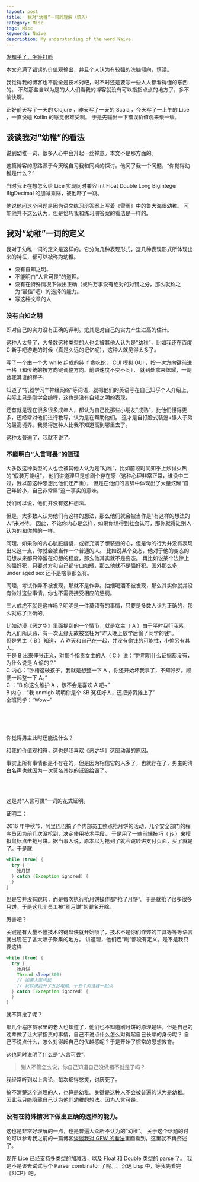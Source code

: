 ```yaml
---
layout: post
title:  我对“幼稚”一词的理解（慎入）
category: Misc
tags: Misc
keywords: Naive
description: My understanding of the word Naive
---
```


[发知乎了，坐等打脸](https://zhuanlan.zhihu.com/p/25553973)

本文充满了错误的价值观输出，并且个人认为有较强的洗脑倾向，慎读。

我觉得我的博客也不能全是技术对吧，时不时还是要写一些人人都看得懂的东西的。
不然那些自以为是的大人们看我的博客就没有可以指指点点的地方了，多不愉快啊。

正好前天写了一天的 Clojure ，昨天写了一天的 Scala ，今天写了一上午的 Lice ，一直没碰 Kotlin 的感觉很难受啊。
于是先输出一下错误价值观来缓一缓。

## 谈谈我对“幼稚”的看法

说到幼稚一词，很多人心中会升起一丝禅意。本文不是那方面的。

这篇博客的思路源于今天晚自习我和同桌的探讨。他问了我一个问题，“你觉得幼稚是什么？”

当时我正在想怎么给 Lice 实现同时兼容 Int Float Double Long BigInteger BigDecimal 的加减乘除，被他吓了一跳。

他说他问这个问题是因为语文练习册答案上写着《雷雨》中的鲁大海很幼稚。
可能他并不这么认为，但是恰巧我和练习册答案的看法是一样的。

## 我对“幼稚”一词的定义

我对于幼稚一词的定义是这样的。它分为几种表现形式，这几种表现形式所体现出来的特征，都可以被称为幼稚。

+ 没有自知之明。
+ 不能明白“人言可畏”的道理。
+ 没有在特殊情况下做出正确（或许万事没有绝对的对错之分，那么就称之为“最佳”吧）的选择的能力。
+ 写这种文章的人

### 没有自知之明

即对自己的实力没有正确的评判。尤其是对自己的实力产生过高的估计。

这种人太多了，大多数这种类型的人也会被其他人认为是“幼稚”，比如我还在百度 C 新手吧游走的时候（真是久远的记忆呢），这种人就见得太多了。

写了一个由一个大 while 组成的纯 if 贪吃蛇， CUI 模拟 GUI ，按一次方向键前进一格（和传统的按方向键调整方向、前进速度不变不同），
就到处拿来炫耀，一副舍我其谁的样子。

知道了“机器学习”“神经网络”等词语，就把他们的英语写在自己知乎个人介绍上，实际上只是刚学会编程，这也是没有自知之明的表现。

还有就是现在很多很多成年人，都认为自己比那些小朋友“成熟”，比他们懂得更多，还经常对他们进行教导，认为是在帮助他们。
这才是自打脸式装逼+误人子弟的最高境界。我觉得这种人比我不知道高到哪里去了。

这种太普遍了，我就不说了。

### 不能明白“人言可畏”的道理


大多数这种类型的人也会被其他人认为是“幼稚”，比如前段时间知乎上炒得火热的“假装万能组”，
他们讲道理只是想刷个存在感（这种心理非常正常，谁没中二过，我以前这种思想比他们还严重），
但是在他们的言辞中体现出了大量炫耀“自己年龄小，自己非常屌”这一事实的意味。

我们可以说，他们并没有这种想法。

但是，大多数人认为他们有这样的想法，那么他们就会被当作是“有这样的想法的人”来对待。
因此，不论你内心是怎样，如果你想得到社会认可，那你就得让别人认为的和你想的一样。

同理，如果你的内心肮脏龌龊，或者充满了想装逼的心，但是你的行为并没有表现出来这一点，你就会被当作一个普通的人。
比如说某个变态，他对于他的变态的幻想从来都只停留在幻想的程度，那么他其实就不是变态。
再比如说某个法律上的强奸犯，只要对方和自己都守口如瓶，那么他就不是强奸犯。国外那么多 under aged sex 还不是啥事都么有。

同理，考试作弊不被发现，那就不是作弊。抽烟喝酒不被发现，那么其实你就并没有做过这些事情。你也不需要接受相应的惩罚。

三人成虎不就是这样吗？明明是一件莫须有的事情，只要是多数人认为正确的，那么就成了正确的。

比如动漫《恶之华》里面提到的一个情节，就是女主（ A ）由于平时我行我素，为人们所厌恶，有一次无缘无故被冤枉为“昨天晚上放学后偷了同学的钱”。<br/>
但是男主（ B ）知道， A 昨天和自己在一起，并没有偷钱的可能性，小偷另有其人。<br/>
于是 B 出来伸张正义，对那个指责女主的人（ C ）说：“你明明什么证据都没有，为什么说是 A 偷的？”<br/>
C 内心：“卧槽这破孩子，我就是想整一下 A ，你还开始坏我事了，不知好歹。顺便一起整一下 A。”<br/>
C ：“B 你这么维护 A ，该不会是喜欢 A 吧~”<br/>
B 内心：“我 qnmlgb 明明你是个 SB 冤枉好人，还把劳资摊上了”<br/>
全班同学：“Wow~”<br/><br/><br/><br/><br/>

你觉得男主此时还能说什么？

和我的价值观相符，这也是我喜欢《恶之华》这部动漫的原因。

事实上所有事情都是不存在的，但是因为相信它的人多了，也就存在了，男主的清白名声也就因为一次莫名其妙的诋毁给毁了。

<br/><br/>

这是对“人言可畏”一词的花式证明。

证明二：

2016 年中秋节，阿里巴巴搞了个内部员工整点抢月饼的活动，几个安全部门的程序员因为前几次没抢到，决定使用技术手段，
于是用了一些前端技巧（ js ）来模拟鼠标点击抢月饼。据当事人说，原本以为抢到了就会跳转进支付页面，买了就是了。于是就

```groovy
while (true) {
  try {
    抢月饼
  } catch (Exception ignored) {
  }
}
```

但是它并没有跳转，而是每次执行抢月饼操作都“抢了月饼”。于是就抢了很多很多月饼。于是这几个员工被“刷月饼”的罪名开除。

厉害吧？

关键是有大量不懂技术的键盘侠就开始喷了，技术不是你们作弊的工具等等等语言就出现在了各大喷子聚集的地方。
讲道理，他们连“刷”都没有定义。是不是我只要这样

```groovy
while (true) {
  try {
    抢月饼
    Thread.sleep(800)
    // 如果人家问起
    // 我就说我开了五台电脑，十五个浏览器一起点
  } catch (Exception ignored) {
  }
}
```

就不算抢了呢？

那几个程序员家里的老人也知道了，他们也不知道刷月饼的原理是啥，但是自己的晚辈做了让大家指责的事情，自己不说点什么怎么对得起自己长辈的身份呢？
自己不说点什么，怎么对得起自己的优越感呢？于是开始了惯常的思想教育。

这也同时说明了什么是“人言可畏”。

> 别人不管怎么说，你自己知道自己没做错不就是了吗？

我经常听到以上言论，每次都得憋笑，讨厌死了。

搞不清楚这个道理的人，也算是幼稚。关键是这种人不会被普遍的认为是幼稚。
因此我只能隐藏自己认为他们幼稚的想法。因为人言可畏。


### 没有在特殊情况下做出正确的选择的能力。

这也是非常好理解的一点，也是普遍大众所不认为的“幼稚”。
关于这个话题的讨论可以参考我之前的一篇博客[谈谈我对 GFW 的看法](http://ice1000.org/2017/01/21/AboutGFW.html)里面看到，这里就不再赘述了。

现在 Lice 已经支持多类型的加减法，以及 Float 和 Double 类型的 parse 了。
我是不是该去试试写个 Parser combinator 了呢。。。沉迷 Lisp 中，等我先看完《SICP》吧。
